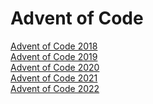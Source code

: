 # Advent of Code
[Advent of Code 2018](https://adventofcode.com/2018) <br>
[Advent of Code 2019](https://adventofcode.com/2019) <br>
[Advent of Code 2020](https://adventofcode.com/2020) <br>
[Advent of Code 2021](https://adventofcode.com/2021) <br>
[Advent of Code 2022](https://adventofcode.com/2022)
